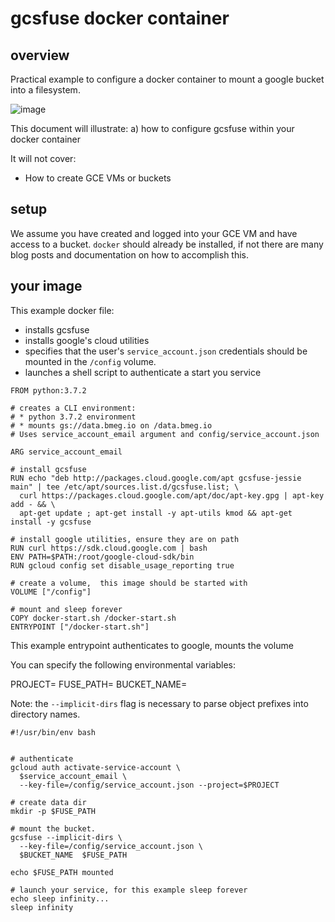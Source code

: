 # gcsfuse docker container

## overview

Practical example to configure a docker container to mount a google bucket into a filesystem.

![image](https://user-images.githubusercontent.com/47808/54389220-d4a48c80-465c-11e9-8596-9bb5400e10c6.png)


This document will illustrate:
a) how to configure gcsfuse within your docker container

It will not cover:
* How to create GCE VMs or buckets

## setup

We assume you have created and logged into your GCE VM and have access to a bucket.
`docker` should already be installed, if not there are many blog posts and documentation on how to accomplish this.


## your image

This example docker file:
* installs gcsfuse
* installs google's cloud utilities
* specifies that the user's `service_account.json` credentials should be mounted in the `/config` volume.
* launches a shell script to authenticate a start you service

```
FROM python:3.7.2

# creates a CLI environment:
# * python 3.7.2 environment
# * mounts gs://data.bmeg.io on /data.bmeg.io
# Uses service_account_email argument and config/service_account.json

ARG service_account_email

# install gcsfuse
RUN echo "deb http://packages.cloud.google.com/apt gcsfuse-jessie main" | tee /etc/apt/sources.list.d/gcsfuse.list; \
  curl https://packages.cloud.google.com/apt/doc/apt-key.gpg | apt-key add - && \
  apt-get update ; apt-get install -y apt-utils kmod && apt-get install -y gcsfuse

# install google utilities, ensure they are on path
RUN curl https://sdk.cloud.google.com | bash
ENV PATH=$PATH:/root/google-cloud-sdk/bin
RUN gcloud config set disable_usage_reporting true

# create a volume,  this image should be started with
VOLUME ["/config"]

# mount and sleep forever
COPY docker-start.sh /docker-start.sh
ENTRYPOINT ["/docker-start.sh"]
```

This example entrypoint authenticates to google, mounts the volume

You can specify the following environmental variables:

PROJECT=<the GCE project that contains the service account>
FUSE_PATH=<the directory to mount the bucket into>
BUCKET_NAME=<the bucket name>

Note:  the `--implicit-dirs` flag is necessary to parse object prefixes into directory names.

```
#!/usr/bin/env bash


# authenticate
gcloud auth activate-service-account \
  $service_account_email \
  --key-file=/config/service_account.json --project=$PROJECT

# create data dir
mkdir -p $FUSE_PATH

# mount the bucket.  
gcsfuse --implicit-dirs \
  --key-file=/config/service_account.json \
  $BUCKET_NAME  $FUSE_PATH

echo $FUSE_PATH mounted

# launch your service, for this example sleep forever
echo sleep infinity...
sleep infinity
```
